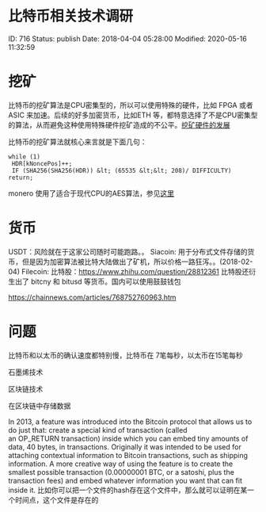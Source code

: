 # 比特币相关技术调研


ID: 716
Status: publish
Date: 2018-04-04 05:28:00
Modified: 2020-05-16 11:32:59


# 挖矿

比特币的挖矿算法是CPU密集型的，所以可以使用特殊的硬件，比如 FPGA 或者 ASIC 来加速。后续的好多加密货币，比如ETH 等，都特意选择了不是CPU密集型的算法，从而避免这种使用特殊硬件挖矿造成的不公平。[挖矿硬件的发展][1]

比特币的挖矿算法就核心来言就是下面几句：

```
while (1)
 HDR[kNoncePos]++;
 IF (SHA256(SHA256(HDR)) &lt; (65535 &lt;&lt; 208)/ DIFFICULTY) return;
```

monero 使用了适合于现代CPU的AES算法，参见[这里][2]

# 货币

USDT：风险就在于这家公司随时可能跑路。。
Siacoin: 用于分布式文件存储的货币，但是因为加密算法被比特大陆做出了矿机，所以价格一路狂泻。。(2018-02-04)
Filecoin: 
比特股：https://www.zhihu.com/question/28812361
比特股还衍生出了 bitcny 和 bitusd 等货币。国内可以使用鼓鼓钱包

https://chainnews.com/articles/768752760963.htm

# 问题

比特币和以太币的确认速度都特别慢，比特币在 7笔每秒，以太币在15笔每秒

石墨烯技术

区块链技术

在区块链中存储数据

In 2013, a feature was introduced into the Bitcoin protocol that allows us to do just that: create a special kind of transaction (called an OP_RETURN transaction) inside which you can embed tiny amounts of data, 40 bytes, in transactions. Originally it was intended to be used for attaching contextual information to Bitcoin transactions, such as shipping information. A more creative way of using the feature is to create the smallest possible transaction (0.00000001 BTC, or a satoshi, plus the transaction fees) and embed whatever information you want that can fit inside it. 比如你可以把一个文件的hash存在这个文件中，那么就可以证明在某一个时间点，这个文件是存在的


[1]: http://cseweb.ucsd.edu/~mbtaylor/papers/Taylor_Bitcoin_IEEE_Computer_2017.pdf

[2]: https://monero.stackexchange.com/questions/1110/where-can-i-find-a-description-of-the-cryptonight-hash-algorithm

[3]: http://joel.mn/post/104755282493/the-shared-data-layer-of-the-blockchain
